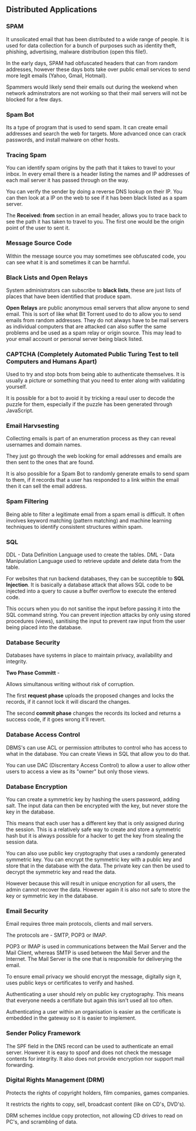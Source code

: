 ## Distributed Applications

### SPAM

It unsolicated email that has been distributed to a wide range of people. It is used for data collection for a bunch of purposes such as identity theft, phishing, advertising, malware distribution (open this file!).

In the early days, SPAM had obfuscated headers that can from random addresses, however these days bots take over public email services to send more legit emails (Yahoo, Gmail, Hotmail).

Spammers would likely send their emails out during the weekend when network adminstrators are not working so that their mail servers will not be blocked for a few days.

### Spam Bot

Its a type of program that is used to send spam. It can create email addresses and search the web for targets. More advanced once can crack passwords, and install malware on other hosts.

### Tracing Spam 

You can identify spam origins by the path that it takes to travel to your inbox. In every email there is a header listing the names and IP addresses of each mail server it has passed through on the way.

You can verify the sender by doing a reverse DNS lookup on their IP. You can then look at a IP on the web to see if it has been black listed as a spam server.

The **Received: from** section in an email header, allows you to trace back to see the path it has taken to travel to you. The first one would be the origin point of the user to sent it.

### Message Source Code

Within the message source you may sometimes see obfuscated code, you can see what it is and sometimes it can be harmful.

### Black Lists and Open Relays

System administrators can subscribe to **black lists**, these are just lists of places that have been identified that produce spam.

**Open Relays** are public anonymous email servers that allow anyone to send email. This is sort of like what Bit Torrent used to do to allow you to send emails from random addresses. They do not always have to be mail servers as individual computers that are attacked can also suffer the same problems and be used as a spam relay or origin source. This may lead to your email account or personal server being black listed.

### CAPTCHA (Completely Automated Public Turing Test to tell Computers and Humans Apart)

Used to try and stop bots from being able to authenticate themselves. It is usually a picture or something that you need to enter along with validating yourself. 

It is possible for a bot to avoid it by tricking a reaul user to decode the puzzle for them, especially if the puzzle has been generated through JavaScript.

### Email Harvsesting

Collecting emails is part of an enumeration process as they can reveal usernames and domain names.

They just go through the web looking for email addresses and emails are then sent to the ones that are found.

It is also possible for a Spam Bot to randomly generate emails to send spam to them, if it records that a user has responded to a link within the email then it can sell the email address. 

### Spam Filtering

Being able to filter a legitimate email from a spam email is difficult. It often involves keyword matching (pattern matching) and machine learning techniques to identify consistent structures within spam.

### SQL

DDL - Data Definition Language used to create the tables.
DML - Data Manipulation Language used to retrieve update and delete data from the table.

For websites that run backend databases, they can be succeptible to **SQL Injection**. It is basically a database attack that allows SQL code to be injected into a query to cause a buffer overflow to execute the entered code.

This occurs when you do not sanitise the input before passing it into the SQL command string. You can prevent injection attacks by only using stored procedures (views), sanitising the input to prevent raw input from the user being placed into the database.

### Database Security

Databases have systems in place to maintain privacy, availability and integrity.

**Two Phase Committ** - 

Allows simultanous writing without risk of corruption. 

The first **request phase** uploads the proposed changes and locks the records, if it cannot lock it will discard the changes.

The second **commit phase** changes the records its locked and returns a success code, if it goes wrong it'll revert.

### Database Access Control

DBMS's can use ACL or permission attributes to control who has access to what in the database. You can create Views in SQL that allow you to do that. 

You can use DAC (Discrentary Access Control) to allow a user to allow other users to access a view as its "owner" but only those views.

### Database Encryption

You can create a symmetric key by hashing the users password, adding salt. The input data can then be encrypted with the key, but never store the key in the database.

This means that each user has a different key that is only assigned during the session. This is a relatively safe way to create and store a symmetric hash but it is always possible for a hacker to get the key from stealing the session data.

You can also use public key cryptography that uses a randomly generated symmetric key. You can encrypt the symmetric key with a public key and store that in the database with the data. The private key can then be used to decrypt the symmetric key and read the data.

However because this will result in unique encryption for all users, the admin cannot recover the data. However again it is also not safe to store the key or symmetric key in the database.

### Email Security

Email requires three main protocols, clients and mail servers.

The protocols are - SMTP, POP3 or IMAP.

POP3 or IMAP is used in communications between the Mail Server and the Mail Client, whereas SMTP is used between the Mail Server and the Internet. The Mail Server is the one that is responsible for deliverying the email.

To ensure email privacy we should encrypt the message, digitally sign it, uses public keys or certificates to verify and hashed.

Authenticating a user should rely on public key cryptography. This means that everyone needs a certifiate but again this isn't used all too often.

Authenticating a user within an organisation is easier as the certificate is embedded in the gateway so it is easier to implement.

### Sender Policy Framework

The SPF field in the DNS record can be used to authenticate an email server. However it is easy to spoof and does not check the message contents for integrity. It also does not provide encryption nor support mail forwarding.

### Digital Rights Management (DRM)

Protects the rights of copyright holders, film companies, games companies.

It restricts the rights to copy, sell, broadcast content (like on CD's, DVD's).

DRM schemes incldue copy protection, not allowing CD drives to read on PC's, and scrambling of data.
